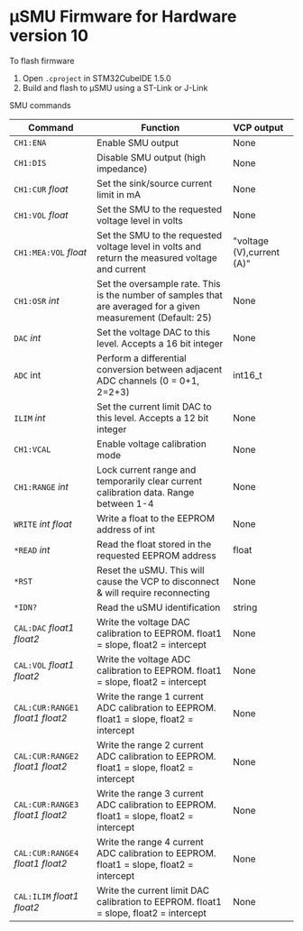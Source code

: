 # μSMU Firmware for Hardware version 10

To flash firmware

1. Open `.cproject` in STM32CubeIDE 1.5.0
2. Build and flash to μSMU using a ST-Link or J-Link



SMU commands

| Command               | Function                                                     | VCP output                        |
| --------------------- | ------------------------------------------------------------ | :-------------------------------- |
| `CH1:ENA`             | Enable SMU output                                            | None                              |
| `CH1:DIS`             | Disable SMU output (high impedance)                          | None                              |
| `CH1:CUR` *float*     | Set the sink/source current limit in mA                      | None                              |
| `CH1:VOL` *float*     | Set the SMU to the requested voltage level in volts          | None                              |
| `CH1:MEA:VOL` *float* | Set the SMU to the requested voltage level in volts and return the measured voltage and current | "voltage (V),current (A)" |
| `CH1:OSR` *int* | Set the oversample rate. This is the number of samples that are averaged for a given measurement (Default: 25) | None |
| `DAC` *int* | Set the voltage DAC to this level. Accepts a 16 bit integer | None |
| `ADC` int | Perform a differential conversion between adjacent ADC channels (0 = 0+1, 2=2+3) | int16_t |
| `ILIM` *int* | Set the current limit DAC to this level. Accepts a 12 bit integer | None |
| `CH1:VCAL` | Enable voltage calibration mode | None |
| `CH1:RANGE` *int* | Lock current range and temporarily clear current calibration data. Range between 1-4 | None |
| `WRITE` *int* *float* | Write a float to the EEPROM address of int | None |
| `*READ` *int* | Read the float stored in the requested EEPROM address | float |
| `*RST`| Reset the uSMU. This will cause the VCP to disconnect & will require reconnecting | None |
| `*IDN?`| Read the uSMU identification | string |
| `CAL:DAC` *float1* *float2* | Write the voltage DAC calibration to EEPROM. float1 = slope, float2 = intercept  | None |
| `CAL:VOL` *float1* *float2* | Write the voltage ADC calibration to EEPROM. float1 = slope, float2 = intercept  | None |
| `CAL:CUR:RANGE1` *float1* *float2* | Write the range 1 current ADC calibration to EEPROM. float1 = slope, float2 = intercept  | None |
| `CAL:CUR:RANGE2` *float1* *float2* | Write the range 2 current ADC calibration to EEPROM. float1 = slope, float2 = intercept  | None |
| `CAL:CUR:RANGE3` *float1* *float2* | Write the range 3 current ADC calibration to EEPROM. float1 = slope, float2 = intercept  | None |
| `CAL:CUR:RANGE4` *float1* *float2* | Write the range 4 current ADC calibration to EEPROM. float1 = slope, float2 = intercept  | None |
| `CAL:ILIM` *float1* *float2* | Write the current limit DAC calibration to EEPROM. float1 = slope, float2 = intercept  | None |
